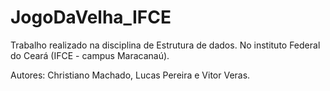 # JogoDaVelha_IFCE
Trabalho realizado na disciplina de Estrutura de dados.
No instituto Federal do Ceará (IFCE - campus Maracanaú).

Autores: Christiano Machado, Lucas Pereira e Vitor Veras.
